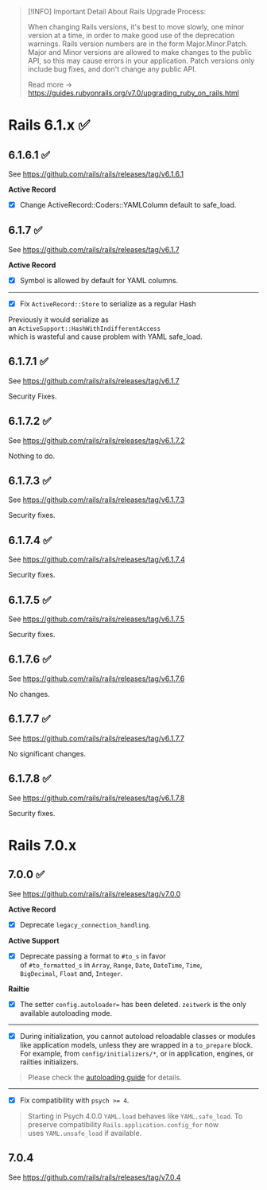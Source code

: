 > [!INFO] Important Detail About Rails Upgrade Process:
>
> When changing Rails versions, it's best to move slowly, one minor version at a time, in order to make good use of the deprecation warnings. Rails version numbers are in the form Major.Minor.Patch. Major and Minor versions are allowed to make changes to the public API, so this may cause errors in your application. Patch versions only include bug fixes, and don't change any public API.
>
> Read more -> https://guides.rubyonrails.org/v7.0/upgrading_ruby_on_rails.html

# Rails 6.1.x ✅

## 6.1.6.1 ✅

See https://github.com/rails/rails/releases/tag/v6.1.6.1

**Active Record**

- [x] Change ActiveRecord::Coders::YAMLColumn default to safe_load.

## 6.1.7 ✅

See https://github.com/rails/rails/releases/tag/v6.1.7

**Active Record**

- [x] Symbol is allowed by default for YAML columns.

---

- [x] Fix `ActiveRecord::Store` to serialize as a regular Hash

Previously it would serialize as an `ActiveSupport::HashWithIndifferentAccess`  
which is wasteful and cause problem with YAML safe_load.

## 6.1.7.1 ✅

See https://github.com/rails/rails/releases/tag/v6.1.7

Security Fixes.

## 6.1.7.2 ✅

See https://github.com/rails/rails/releases/tag/v6.1.7.2

Nothing to do.

## 6.1.7.3 ✅

See https://github.com/rails/rails/releases/tag/v6.1.7.3

Security fixes.

## 6.1.7.4 ✅

See https://github.com/rails/rails/releases/tag/v6.1.7.4

Security fixes.

## 6.1.7.5 ✅

See https://github.com/rails/rails/releases/tag/v6.1.7.5

Security fixes.

## 6.1.7.6 ✅

See https://github.com/rails/rails/releases/tag/v6.1.7.6

No changes.

## 6.1.7.7 ✅

See https://github.com/rails/rails/releases/tag/v6.1.7.7

No significant changes.

## 6.1.7.8 ✅

See https://github.com/rails/rails/releases/tag/v6.1.7.8

Security fixes.

# Rails 7.0.x

## 7.0.0 ✅

See https://github.com/rails/rails/releases/tag/v7.0.0

**Active Record**

- [x] Deprecate `legacy_connection_handling`.

**Active Support**

- [x] Deprecate passing a format to `#to_s` in favor of `#to_formatted_s` in `Array`, `Range`, `Date`, `DateTime`, `Time`,  
`BigDecimal`, `Float` and, `Integer`.

**Railtie**

- [x] The setter `config.autoloader=` has been deleted. `zeitwerk` is the only  
available autoloading mode.

---

- [x] During initialization, you cannot autoload reloadable classes or modules  
like application models, unless they are wrapped in a `to_prepare` block.  
For example, from `config/initializers/*`, or in application, engines, or  
railties initializers.

> Please check the [autoloading  guide](https://guides.rubyonrails.org/v7.0/autoloading_and_reloading_constants.html#autoloading-when-the-application-boots) for details.

---

- [x] Fix compatibility with `psych >= 4`.

> Starting in Psych 4.0.0 `YAML.load` behaves like `YAML.safe_load`. To preserve compatibility  `Rails.application.config_for` now uses `YAML.unsafe_load` if available.


## 7.0.4

See https://github.com/rails/rails/releases/tag/v7.0.4